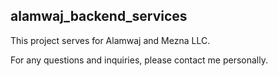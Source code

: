 ## alamwaj_backend_services
This project serves for Alamwaj and Mezna LLC. 

For any questions and inquiries, please contact me personally. 
